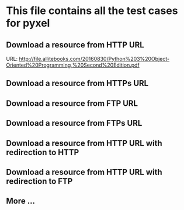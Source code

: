 # This file contains all the test cases for pyxel

## Download a resource from HTTP URL

URL:
http://file.allitebooks.com/20160830/Python%203%20Object-Oriented%20Programming,%20Second%20Edition.pdf

## Download a resource from HTTPs URL

## Download a resource from FTP URL

## Download a resource from FTPs URL

## Download a resource from HTTP URL with redirection to HTTP

## Download a resource from HTTP URL with redirection to FTP

## More ...